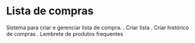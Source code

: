 # Lista de compras
 Sistema para criar e gerenciar  lista de compra.
 . Criar lista
 . Criar histórico de compras
 . Lembrete de produtos frequentes 
